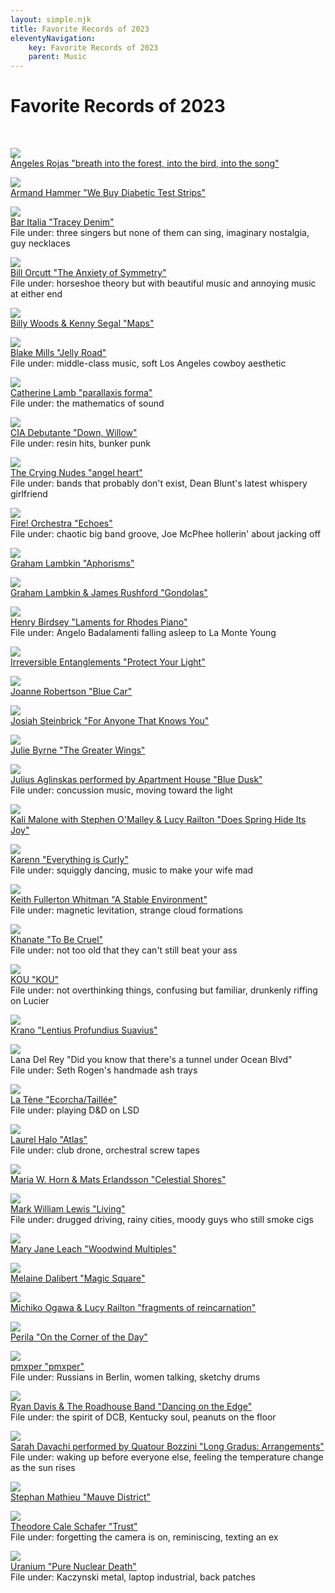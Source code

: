 ```yaml
---
layout: simple.njk
title: Favorite Records of 2023
eleventyNavigation:
    key: Favorite Records of 2023
    parent: Music
---
```


# Favorite Records of 2023

<br>
<div class="album-grid">

<img src="/imgs/best-of-2023/Angeles-Rojas.jpg"/><br />
<a href="https://sawyereditions.bandcamp.com/album/breathe-into-the-forest-into-the-bird-into-the-song">
Ángeles Rojas "breath into the forest, into the bird, into the song"</a><br>

<img src="/imgs/best-of-2023/Armand-Hammer.jpg"/><br />
<a href="https://armandhammer.bandcamp.com/album/we-buy-diabetic-test-strips">Armand Hammer "We Buy Diabetic Test Strips"</a><br>

<img src="/imgs/best-of-2023/Bar-Italia.jpg"/><br />
<a href="https://baritalia.bandcamp.com/album/tracey-denim">Bar Italia "Tracey Denim"</a><br>
File under: three singers but none of them can sing, imaginary nostalgia, guy necklaces

<img src="/imgs/best-of-2023/Bill-Orcutt.jpg"/><br />
<a href="https://fakeestates.bandcamp.com/album/the-anxiety-of-symmetry">Bill Orcutt "The Anxiety of Symmetry"</a><br>
File under: horseshoe theory but with beautiful music and annoying music at either end

<img src="/imgs/best-of-2023/Billy-Kenny.jpg"/><br />
<a href="https://billywoods.bandcamp.com/album/maps">Billy Woods & Kenny Segal "Maps"</a><br>

<img src="/imgs/best-of-2023/Blake-Mills.jpg"/><br />
<a href="https://blakemills.bandcamp.com/album/jelly-road">Blake Mills "Jelly Road"</a><br>
File under: middle-class music, soft Los Angeles cowboy aesthetic

<img src="/imgs/best-of-2023/Catherine-Lamb.jpg"/><br />
<a href="https://anothertimbre.bandcamp.com/album/parallaxis-forma">Catherine Lamb "parallaxis forma"</a><br>
File under: the mathematics of sound

<img src="/imgs/best-of-2023/CIA-Debutante.jpg"/><br />
<a href="https://ciadebutante.bandcamp.com/album/down-willow">CIA Debutante "Down, Willow"</a><br>
File under: resin hits, bunker punk

<img src="/imgs/best-of-2023/Crying-Nudes.jpeg"/><br />
<a href="https://www.youtube.com/watch?v=ot_BPsWdW7w">The Crying Nudes "angel heart"</a><br>
File under: bands that probably don't exist, Dean Blunt's latest whispery girlfriend

<img src="/imgs/best-of-2023/Fire-Orchestra.jpg"/><br />
<a href="https://fireorchestra.bandcamp.com/">Fire! Orchestra "Echoes"</a><br>
File under: chaotic big band groove, Joe McPhee hollerin' about jacking off

<img src="/imgs/best-of-2023/Graham-Lambkin.jpg"/><br />
<a href="https://blankformseditions.bandcamp.com/album/aphorisms">Graham Lambkin "Aphorisms"</a><br>

<img src="/imgs/best-of-2023/Graham-James.jpg"/><br />
<a href="https://erstwhilerecords.bandcamp.com/album/gondolas">Graham Lambkin & James Rushford "Gondolas"</a><br>

<img src="/imgs/best-of-2023/Henry-Birdsey.jpg"/><br />
<a href="https://henrybirdsey.bandcamp.com/album/laments-for-rhodes-piano">Henry Birdsey "Laments for Rhodes Piano"</a><br>
File under: Angelo Badalamenti falling asleep to La Monte Young

<img src="/imgs/best-of-2023/Irreversible-Entanglements.jpeg"
/><br />
<a href="https://open.spotify.com/album/1fBLeeAMPcrByMMDCKCcYB">Irreversible Entanglements "Protect Your Light"</a><br>

<img src="/imgs/best-of-2023/Joanne-Robertson.jpg"/><br />
<a href="https://joannerobertson.bandcamp.com/album/blue-car">Joanne Robertson "Blue Car"</a><br>

<img src="/imgs/best-of-2023/Josiah-Steinbrick.jpg"/><br />
<a href="https://josiahsteinbrick.bandcamp.com/album/for-anyone-that-knows-you">Josiah Steinbrick "For Anyone That Knows You"</a><br>

<img src="/imgs/best-of-2023/Julie-Byrne.jpg"/><br />
<a href="https://juliembyrne.bandcamp.com/album/the-greater-wings">Julie Byrne "The Greater Wings"</a><br>

<img src="/imgs/best-of-2023/Julius-Aglinskas.jpg"/><br />
<a href="https://juliusaglinskas.bandcamp.com/album/blue-dusk">Julius Aglinskas performed by Apartment House "Blue Dusk"</a><br>
File under: concussion music, moving toward the light

<img src="/imgs/best-of-2023/Kali-Malone.jpg"/><br />
<a href="https://kalimalone.bandcamp.com/album/does-spring-hide-its-joy">Kali Malone with Stephen O'Malley & Lucy Railton "Does Spring Hide Its Joy"</a><br>

<img src="/imgs/best-of-2023/Karenn.jpg"/><br />
<a href="https://karenn.bandcamp.com/album/everything-is-curly">Karenn "Everything is Curly"</a><br>
File under: squiggly dancing, music to make your wife mad

<img src="/imgs/best-of-2023/Keith-Whitman.jpg"/><br />
<a href="https://keithfullertonwhitman.bandcamp.com/album/a-stable-environment-going-in-025">Keith Fullerton Whitman "A Stable Environment"</a><br>
File under: magnetic levitation, strange cloud formations

<img src="/imgs/best-of-2023/Khanate.jpg"/><br />
<a href="https://khanate.bandcamp.com/album/to-be-cruel">Khanate "To Be Cruel"</a><br>
File under: not too old that they can't still beat your ass

<img src="/imgs/best-of-2023/KOU.jpg"/><br />
<a href="https://aguirrerecords.bandcamp.com/album/kou">KOU "KOU"</a><br>
File under: not overthinking things, confusing but familiar, drunkenly riffing on Lucier

<img src="/imgs/best-of-2023/Krano.jpg"/><br />
<a href="https://mapledeathrecords.bandcamp.com/album/lentius-profundius-suavius">Krano "Lentius Profundius Suavius"</a><br>

<img src="/imgs/best-of-2023/Lana.jpg"/><br />
<span class="semibold">Lana Del Rey "Did you know that there's a tunnel under Ocean Blvd"</span><br>
File under: Seth Rogen's handmade ash trays

<img src="/imgs/best-of-2023/La-Tene.jpg"/><br />
<a href="https://lateneband.bandcamp.com/album/ecorcha-taill-e">La Tène "Ecorcha​/​Taill​é​e"</a><br>
File under: playing D&D on LSD

<img src="/imgs/best-of-2023/Laurel-Halo.jpg"/><br />
<a href="https://laurelhalo.bandcamp.com/album/atlas">Laurel Halo "Atlas"</a><br>
File under: club drone, orchestral screw tapes

<img src="/imgs/best-of-2023/Maria-Mats.jpg"/><br />
<a href="https://baadm.bandcamp.com/album/celestial-shores">Maria W. Horn & Mats Erlandsson "Celestial Shores"</a><br>

<img src="/imgs/best-of-2023/Mark-Lewis.jpg"/><br />
<a href="https://markwilliamlewis.bandcamp.com/album/living">Mark William Lewis "Living"</a><br>
File under: drugged driving, rainy cities, moody guys who still smoke cigs

<img src="/imgs/best-of-2023/Mary-Jane-Leach.jpg"/><br />
<a href="https://boomkat.com/products/woodwind-multiples">Mary Jane Leach "Woodwind Multiples"</a><br>

<img src="/imgs/best-of-2023/Melaine-Dalibert.jpg"/><br />
<a href="https://flau.bandcamp.com/album/magic-square">Melaine Dalibert "Magic Square"</a><br>

<img src="/imgs/best-of-2023/Michiko-Lucy.jpg"/><br />
<a href="https://anothertimbre.bandcamp.com/album/fragments-of-reincarnation">Michiko Ogawa & Lucy Railton "fragments of reincarnation"</a><br>

<img src="/imgs/best-of-2023/Perila.jpg"/><br />
<a href="https://perilazone.bandcamp.com/album/on-the-corner-of-the-day">Perila "On the Corner of the Day"</a><br>

<img src="/imgs/best-of-2023/Pmxper.jpg"/><br />
<a href="https://perilazone.bandcamp.com/album/pmxper">pmxper "pmxper"</a><br>
File under: Russians in Berlin, women talking, sketchy drums

<img src="/imgs/best-of-2023/Ryan-Davis.jpg"/><br />
<a href="https://sophomorelounge.bandcamp.com/album/ryan-davis-the-roadhouse-band-dancing-on-the-edge">Ryan Davis & The Roadhouse Band "Dancing on the Edge"</a><br>
File under: the spirit of DCB, Kentucky soul, peanuts on the floor

<img src="/imgs/best-of-2023/Sarah-Davachi.jpg"/><br />
<a href="https://sarahdavachi.bandcamp.com/track/long-gradus-strings-part-iv">Sarah Davachi performed by Quatour Bozzini "Long Gradus: Arrangements"</a><br>
File under: waking up before everyone else, feeling the temperature change as the sun rises

<img src="/imgs/best-of-2023/Stephan-Mathieu.jpg"/><br />
<a href="https://schwebung.bandcamp.com/album/mauve-district">Stephan Mathieu "Mauve District"</a><br>

<img src="/imgs/best-of-2023/Theodore-Schafer.jpg"/><br />
<a href="https://theodoreschafer.bandcamp.com/album/trust">Theodore Cale Schafer "Trust"</a><br>
File under: forgetting the camera is on, reminiscing, texting an ex

<img src="/imgs/best-of-2023/Uranium.jpg"/><br />
<a href="https://sentientruin.bandcamp.com/album/pure-nuclear-death">Uranium "Pure Nuclear Death"</a><br>
File under: Kaczynski metal, laptop industrial, back patches
</div>